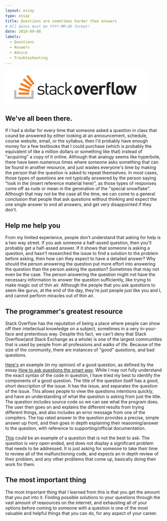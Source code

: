 ```yaml
---
layout: essay
type: essay
title: Questions are sometimes harder than answers
# All dates must be YYYY-MM-DD format!
date: 2018-09-06
labels:
  - Questions
  - Answers
  - Advice
  - Troubleshooting
---
```


<img class="ui right spaced image" src="../images/stackoverflow.png">

## We've all been there.
 If I had a dollar for every time that someone asked a question in class that cound be answered by either looking at an announcement, schedule, course website, email, or the syllabus, then I'd probably have enough money for a few textbooks that I could purchase (which is probably the equivalent of like a million dollars or something like that) instead of "acquiring" a copy of it online. Although that analogy seems like hyperbole, there have been numerous times where someone asks something that can be found in another resource, and just wastes everyone's time by making the person that the question is asked to repeat themselves. In most cases, those types of questions are not typically answered by the person saying "look in the (insert reference material here)", as those types of responses come off as rude or mean in the generation of the "special snowflake". Although that may not be the case all the time, we can come to a general conclusion that people that ask questions without thinking and expect the one single answer to end all answers, and get very disappointed if they don't.
 
## Help me help you
 From my limited experience, people don't understand that asking for help is a two way street. If you ask someone a half-assed question, then you'll probably get a half-assed answer. If it shows that someone is asking a question, and hasn't researched the issue to find a solution to the problem before asking, then how can they expect to have a detailed answer? Why should the person answering the question put more effort into answering the question than the person asking the question? Sometimes that may not even be the case. The person answering the question might not have the necessary information to answer the question sufficiently, like trying to make magic out of thin air. Although the people that you ask questions to seem like gurus, at the end of the day, they're just people just like you and I, and cannot perform miracles out of thin air. 
 
## The programmer's greatest resource
 Stack Overflow has the reputation of being a place where people can show off their intellectual knowledge on a subject, sometimes in a very in-your-face and pretentious way. Despite this fact, we can't deny that Stack Overflow(and Stack Exchange as a whole) is one of the largest communities that is used by people from all professions and walks of life. Because of the size of the community, there are instances of "good" questions, and bad questions.
 
 [Here's](https://stackoverflow.com/questions/52192389/lambda-returning-itself-legal) an example (in my opinion) of a good question, as defined by the essay [How to ask questions the smart way](http://www.catb.org/esr/faqs/smart-questions.html). While I may not fully understand the exact syntax of the code in question, I have tried my best to identify the components of a good question. The title of the question itself has a good, short description of the issue. It has the issue, and separates the question of the issue. This allows people to view the questions intentions quickly, and have an understanding of what the question is asking from just the title. The question includes source code so we can see what the program does. The user then goes on and explains the different results from trying different things, and also includes an error message from one of the compilers. The top rated answer to the question provides a precise, simple answer up front, and then goes in depth explaining their reasoning/answer to the question, with reference to supporting/official documentation. 
 
 [This](https://stackoverflow.com/questions/52233706/thought-on-my-implementations-of-push-pop-and-display-a-queue) could be an example of a question that is not the best to ask. The question is very open ended, and does not display a significant problem that needs to be addressed. It is just asking for someone to take their time to review all of the malfunctioning code, and expects an in depth review of their problem, and any other problems that come up, basically doing their work for them. 
 
## The most important thing
The most important thing that I learned from this is that you get the amount that you put into it. Finding possible solutions to your questions through the vast amount of reasources on the internet, and exhausting all of your options before coming to someone with a question is one of the most valuable and helpful things that you can do, for any aspect of your career. 
